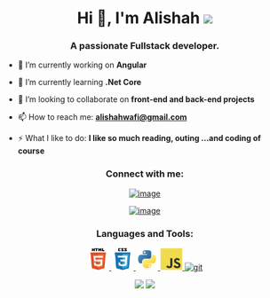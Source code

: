 <h1 align="center">Hi 👋, I'm Alishah <img height="40" src="https://cdn3.emoji.gg/emojis/8046-awumpuswavehi.gif"></h1>
<h3 align="center">A passionate Fullstack developer.</h3>

- 🔭 I’m currently working on **Angular**

- 🌱 I’m currently learning **.Net Core**

- 👯 I’m looking to collaborate on **front-end and back-end projects**

- 📫 How to reach me: **alishahwafi@gmail.com**

- ⚡ What I like to do: **I like so much reading, outing ...and coding of course**

<h3 align="center">Connect with me:</h3>
<div align="center">

[![image](https://img.shields.io/badge/LinkedIn-0077B5?style=for-the-badge&logo=linkedin&logoColor=white)](https://www.linkedin.com/in/alishah-momin-4a07a7a1/)
<!-- [![image](https://img.shields.io/badge/Instagram-E4405F?style=for-the-badge&logo=instagram&logoColor=white)](https://www.instagram.com/)
[![image](https://img.shields.io/badge/Twitter-1DA1F2?style=for-the-badge&logo=twitter&logoColor=white)](https://twitter.com/) -->
[![image](https://img.shields.io/badge/Gmail-D14836?style=for-the-badge&logo=gmail&logoColor=white)](mailto:alishahwafi@gmail.com)
  
</div>

<h3 align="center">Languages and Tools:</h3>

<p align="center">
  <a href="https://www.w3.org/html/" target="_blank"> 
    <img src="https://raw.githubusercontent.com/devicons/devicon/master/icons/html5/html5-original-wordmark.svg" alt="html5" width="40" height="40"/> 
  </a>
  <a href="https://www.w3schools.com/css/" target="_blank"> 
    <img src="https://raw.githubusercontent.com/devicons/devicon/master/icons/css3/css3-original-wordmark.svg" alt="css3" width="40" height="40"/> 
  </a>
  <a href="https://www.python.org" target="_blank"> 
    <img src="https://raw.githubusercontent.com/devicons/devicon/master/icons/python/python-original.svg" alt="python" width="40" height="40"/> 
  </a>
  <a href="https://developer.mozilla.org/en-US/docs/Web/JavaScript" target="_blank"> 
    <img src="https://raw.githubusercontent.com/devicons/devicon/master/icons/javascript/javascript-original.svg" alt="javascript" width="40" height="40"/> 
  </a>
  <a href="https://git-scm.com/" target="_blank"> 
    <img src="https://www.vectorlogo.zone/logos/git-scm/git-scm-icon.svg" alt="git" width="40" height="40"/> 
  </a>
</p>

<p align= "center">
  <img height= "150" src="https://github-readme-stats.vercel.app/api?username=AlishahWafi&theme=react&show_icons=true&include_all_commits=true" />
  <img height= "150" src="https://github-readme-stats.vercel.app/api/top-langs/?username=AlishahWafi&theme=react&layout=compact" />
</p>
